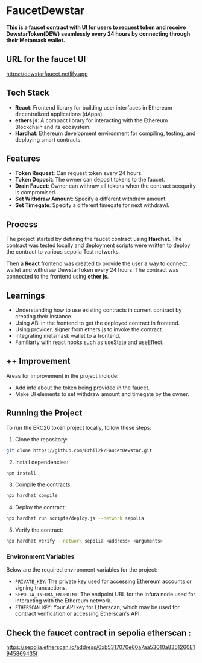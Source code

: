 # FaucetDewstar

**This is a faucet contract with UI for users to request token and receive DewstarToken(DEW) seamlessly every 24 hours by connecting through their Metamask wallet.**

## URL for the faucet UI
https://dewstarfaucet.netlify.app

## Tech Stack

- **React**: Frontend library for building user interfaces in Ethereum decentralized applications (dApps).
- **ethers js**: A compact library for interacting with the Ethereum Blockchain and its ecosystem.
- **Hardhat**: Ethereum development environment for compiling, testing, and deploying smart contracts.

## Features

- **Token Request**: Can request token every 24 hours.
- **Token Deposit**: The owner can deposit tokens to the faucet.
- **Drain Faucet**: Owner can withraw all tokens when the contract secqurity is compromised.
- **Set Withdraw Amount**: Specify a different withdraw amount. 
- **Set Timegate**: Specify a different timegate for next withdrawl.

## Process

The project started by defining the faucet contract using **Hardhat**. The contract was tested locally and deployment scripts were written to deploy the contract to various sepolia Test networks.

Then a **React** frontend was created to provide the user a way to connect wallet and withdraw DewstarToken every 24 hours. The contract was connected to the frontend using **ether js**.

## Learnings

- Understanding how to use existing contracts in current contract by creating their instance.
- Using ABI in the frontend to get the deployed contract in frontend.
- Using provider, signer from ethers js to invoke the contract.
- Integrating metamask wallet to a frontend.
- Familiarty with react hooks such as useState and useEffect.

## ++ Improvement

Areas for improvement in the project include:

- Add info about the token being provided in the faucet.
- Make UI elements to set withdraw amount and timegate by the owner.

## Running the Project

To run the ERC20 token project locally, follow these steps:

1. Clone the repository: 
``` bash
git clone https://github.com/Ezhil2k/FaucetDewstar.git
```
2. Install dependencies: 
```bash
npm install
```
3. Compile the contracts: 
``` bash
npx hardhat compile
```
4. Deploy the contract: 
```bash
npx hardhat run scripts/deploy.js --network sepolia 
```
5. Verify the contract: 
```bash 
npx hardhat verify --network sepolia <address> <arguments>
```

### Environment Variables

Below are the required environment variables for the project:

- `PRIVATE_KEY`: The private key used for accessing Ethereum accounts or signing transactions.
- `SEPOLIA_INFURA_ENDPOINT`: The endpoint URL for the Infura node used for interacting with the Ethereum network.
- `ETHERSCAN_KEY`: Your API key for Etherscan, which may be used for contract verification or accessing Etherscan's API.

## Check the faucet contract in sepolia etherscan : 
https://sepolia.etherscan.io/address/0xb5317070e60a7aa53010a8351260E1945869435f
